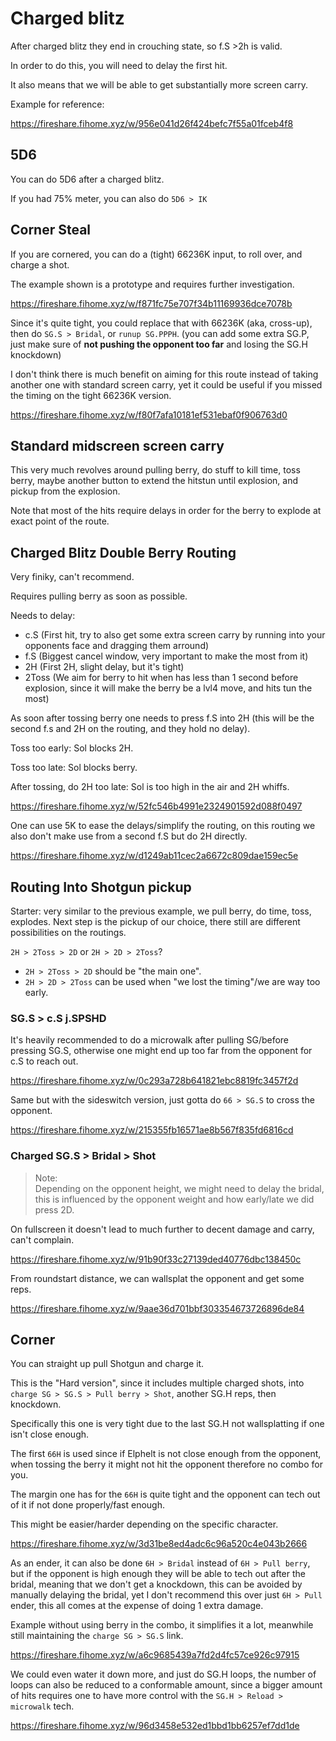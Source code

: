 # Charged blitz

After charged blitz they end in crouching state, so f.S >2h is valid.

In order to do this, you will need to delay the first hit.

It also means that we will be able to get substantially more screen carry.

Example for reference:

https://fireshare.fihome.xyz/w/956e041d26f424befc7f55a01fceb4f8

## 5D6

You can do 5D6 after a charged blitz.

If you had 75% meter, you can also do `5D6 > IK`

## Corner Steal

If you are cornered, you can do a (tight) 66236K input, to roll over, and charge a shot.

The example shown is a prototype and requires further investigation.

https://fireshare.fihome.xyz/w/f871fc75e707f34b11169936dce7078b

Since it's quite tight, you could replace that with 66236K (aka, cross-up), then do `SG.S > Bridal`, or `runup SG.PPPH`. (you can add some extra SG.P, just make sure of **not pushing the opponent too far** and losing the SG.H knockdown)

I don't think there is much benefit on aiming for this route instead of taking another one with standard screen carry, yet it could be useful if you missed the timing on the tight 66236K version.

https://fireshare.fihome.xyz/w/f80f7afa10181ef531ebaf0f906763d0

## Standard midscreen screen carry

This very much revolves around pulling berry, do stuff to kill time, toss berry, maybe another button to extend the hitstun until explosion, and pickup from the explosion. 

Note that most of the hits require delays in order for the berry to explode at exact point of the route.

## Charged Blitz Double Berry Routing

Very finiky, can't recommend.

Requires pulling berry as soon as possible.

Needs to delay:

- c.S (First hit, try to also get some extra screen carry by running into your opponents face and dragging them arround)
- f.S (Biggest cancel window, very important to make the most from it)
- 2H (First 2H, slight delay, but it's tight) 
- 2Toss (We aim for berry to hit when has less than 1 second before explosion, since it will make the berry be a lvl4 move, and hits tun the most)

As soon after tossing berry one needs to press f.S into 2H (this will be the second f.s and 2H on the routing, and they hold no delay).

Toss too early: Sol blocks 2H.

Toss too late: Sol blocks berry.

After tossing, do 2H too late: Sol is too high in the air and 2H whiffs. 

https://fireshare.fihome.xyz/w/52fc546b4991e2324901592d088f0497

One can use 5K to ease the delays/simplify the routing, on this routing we also don't make use from a second f.S but do 2H directly.

https://fireshare.fihome.xyz/w/d1249ab11cec2a6672c809dae159ec5e

## Routing Into Shotgun pickup

Starter: very similar to the previous example, we pull berry, do time, toss, explodes. Next step is the pickup of our choice, there still are different possibilities on the routings.

`2H > 2Toss > 2D` or `2H > 2D > 2Toss`?

- `2H > 2Toss > 2D` should be "the main one".
- `2H > 2D > 2Toss` can be used when "we lost the timing"/we are way too early.

### SG.S > c.S j.SPSHD

It's heavily recommended to do a microwalk after pulling SG/before pressing SG.S, otherwise one might end up too far from the opponent for c.S to reach out.

https://fireshare.fihome.xyz/w/0c293a728b641821ebc8819fc3457f2d

Same but with the sideswitch version, just gotta do `66 > SG.S` to cross the opponent.

https://fireshare.fihome.xyz/w/215355fb16571ae8b567f835fd6816cd

### Charged SG.S > Bridal > Shot

> Note:\
> Depending on the opponent height, we might need to delay the bridal, this is influenced by the opponent weight and how early/late we did press 2D.

On fullscreen it doesn't lead to much further to decent damage and carry, can't complain.

https://fireshare.fihome.xyz/w/91b90f33c27139ded40776dbc138450c

From roundstart distance, we can wallsplat the opponent and get some reps.

https://fireshare.fihome.xyz/w/9aae36d701bbf303354673726896de84

## Corner

You can straight up pull Shotgun and charge it.

This is the "Hard version", since it includes multiple charged shots, into `charge SG > SG.S > Pull berry > Shot`, another SG.H reps, then knockdown.

Specifically this one is very tight due to the last SG.H not wallsplatting if one isn't close enough.

The first `66H` is used since if Elphelt is not close enough from the opponent, when tossing the berry it might not hit the opponent therefore no combo for you.

The margin one has for the `66H` is quite tight and the opponent can tech out of it if not done properly/fast enough.

This might be easier/harder depending on the specific character.

https://fireshare.fihome.xyz/w/3d31be8ed4adc6c96a520c4e043b2666

As an ender, it can also be done `6H > Bridal` instead of `6H > Pull berry`, but if the opponent is high enough they will be able to tech out after the bridal, meaning that we don't get a knockdown, this can be avoided by manually delaying the bridal, yet I don't recommend this over just `6H > Pull` ender, this all comes at the expense of doing 1 extra damage.

Example without using berry in the combo, it simplifies it a lot, meanwhile still maintaining the `charge SG > SG.S` link.

https://fireshare.fihome.xyz/w/a6c9685439a7fd2d4fc57ce926c97915

We could even water it down more, and just do SG.H loops, the number of loops can also be reduced to a conformable amount, since a bigger amount of hits requires one to have more control with the `SG.H > Reload > microwalk` tech.

https://fireshare.fihome.xyz/w/96d3458e532ed1bbd1bb6257ef7dd1de

